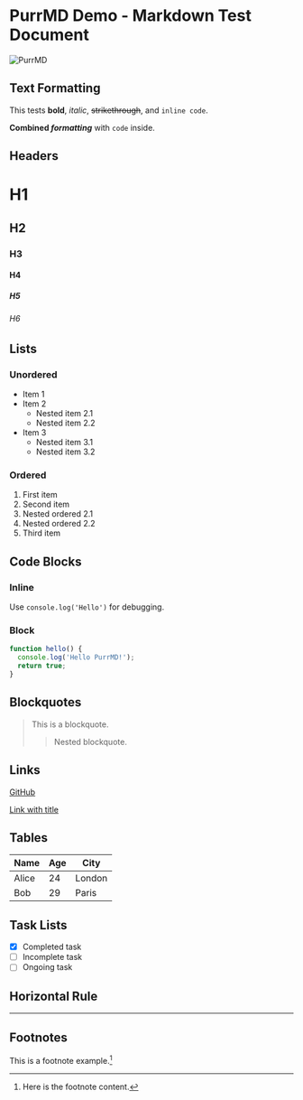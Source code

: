 # PurrMD Demo - Markdown Test Document

![PurrMD](./logo.png)

## Text Formatting

This tests **bold**, *italic*, ~~strikethrough~~, and `inline code`.

**Combined *formatting*** with `code` inside.

## Headers
# H1
## H2
### H3
#### H4
##### H5
###### H6

## Lists

### Unordered

- Item 1
- Item 2
  - Nested item 2.1
  - Nested item 2.2
- Item 3
  * Nested item 3.1
  * Nested item 3.2

### Ordered

1. First item
2. Second item
  1. Nested ordered 2.1
  2. Nested ordered 2.2
3. Third item

## Code Blocks

### Inline

Use `console.log('Hello')` for debugging.

### Block

```javascript
function hello() {
  console.log('Hello PurrMD!');
  return true;
}
```

## Blockquotes

> This is a blockquote.
>> Nested blockquote.

## Links

[GitHub](https://github.com/luoluoqixi/purrmd)

[Link with title](https://github.com/luoluoqixi/purrmd "PurrMD")

## Tables

| Name   | Age | City    |
| ------ | --- | ------- |
| Alice  | 24  | London  |
| Bob    | 29  | Paris   |

## Task Lists

- [x] Completed task
- [ ] Incomplete task
- [ ] Ongoing task

## Horizontal Rule

---

## Footnotes

This is a footnote example.[^1]

[^1]: Here is the footnote content.

